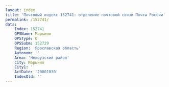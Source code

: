 ```yaml
---
layout: index
title: 'Почтовый индекс 152741: отделение почтовой связи Почты России'
permalink: /152741/
data:
    Index: 152741
    OPSName: Марьино
    OPSType: О
    OPSSubm: 152729
    Region: 'Ярославская область'
    Autonom: ''
    Area: 'Некоузский район'
    City: Марьино
    City1: ''
    ActDate: '20001030'
    IndexOld: ''
---
```

